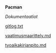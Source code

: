 **Pacman**



*Dokumentaatiot*

[gitlog.txt](https://github.com/tuovinenemma/ot-harjoitustyo1/blob/main/laskarit/viikko1/gitlog.txt)


[vaatimusmaarittely.md](https://github.com/tuovinenemma/ot-harjoitustyo1/blob/main/dokumentaatio/vaatimusmaarittely.md)

[tyoaikakirjanpito.md](https://github.com/tuovinenemma/ot-harjoitustyo1/blob/main/dokumentaatio/tuntikirjanpito.md)


